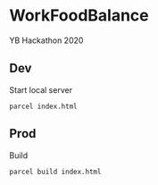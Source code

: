 # WorkFoodBalance
YB Hackathon 2020

## Dev
Start local server

    parcel index.html


## Prod
Build

    parcel build index.html
    